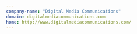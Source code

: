 ```yaml
---
company-name: "Digital Media Communications"
domain: digitalmediacommunications.com
home: http://www.digitalmediacommunications.com/
---
```




